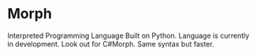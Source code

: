 # Morph
Interpreted Programming Language Built on Python. 
Language is currently in development. 
Look out for C#Morph. Same syntax but faster. 
